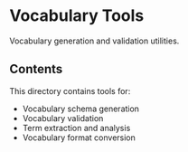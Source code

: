 # Vocabulary Tools

Vocabulary generation and validation utilities.

## Contents

This directory contains tools for:
- Vocabulary schema generation
- Vocabulary validation
- Term extraction and analysis
- Vocabulary format conversion